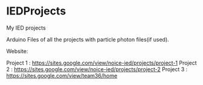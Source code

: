 # IEDProjects
My IED projects

Arduino Files of all the projects with particle photon files(if used).

Website:

Project 1 : https://sites.google.com/view/noice-ied/projects/project-1
Project 2 : https://sites.google.com/view/noice-ied/projects/project-2
Project 3 : https://sites.google.com/view/team36/home
